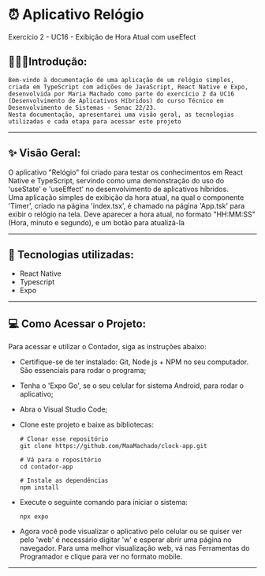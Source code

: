 # ⏰ Aplicativo Relógio
Exercício 2 - UC16 - Exibição de Hora Atual com useEfect

## 👨🏽‍💻**Introdução:**

`Bem-vindo à documentação de uma aplicação de um relógio simples, criada em TypeScript com adições de JavaScript, React Native e Expo, desenvolvida por Maria Machado como parte do exercício 2 da UC16
(Desenvolvimento de Aplicativos Híbridos) do curso Técnico em Desenvolvimento de Sistemas - Senac 22/23.` <br>
`Nesta documentação, apresentarei uma visão geral, as tecnologias utilizadas e cada etapa para acessar este projeto` 
               
---

## ✨ Visão Geral:

O aplicativo "Relógio" foi criado para testar os conhecimentos em React Native e TypeScript, servindo como uma demonstração do uso do 'useState' e 'useEffect' no desenvolvimento de aplicativos híbridos.<br>
Uma aplicação simples de exibição da hora atual, na qual o componente 'Timer', criado na página 'index.tsx', é chamado na página 'App.tsk' para exibir o relógio na tela. Deve aparecer a hora atual, no formato 
"HH:MM:SS" (Hora, minuto e segundo), e um botão para atualizá-la

---

## 🎯 Tecnologias utilizadas:

- React Native
- Typescript
- Expo

---

## 💻 Como Acessar o Projeto:

Para acessar e utilizar o Contador, siga as instruções abaixo:

- Certifique-se de ter instalado: Git, Node.js + NPM no seu computador. São essenciais para rodar o programa;

- Tenha o 'Expo Go', se o seu celular for sistema Android, para rodar o aplicativo;

- Abra o Visual Studio Code;
  
- Clone este projeto e baixe as bibliotecas:

  ```
  # Clonar esse repositório
  git clone https://github.com/MaaMachado/clock-app.git
   ```
  ```
  # Vá para o ropositório
  cd contador-app
   ```
  ```
  # Instale as dependências
  npm install
   ```
  
- Execute o seguinte comando para iniciar o sistema:

   ```
   npx expo
   ```
  
- Agora você pode visualizar o aplicativo pelo celular ou se quiser ver pelo 'web' é necessário digitar 'w' e esperar abrir uma página no navegador. Para uma melhor visualização web, vá nas Ferramentas do Programador e clique para ver no formato mobile.

---
